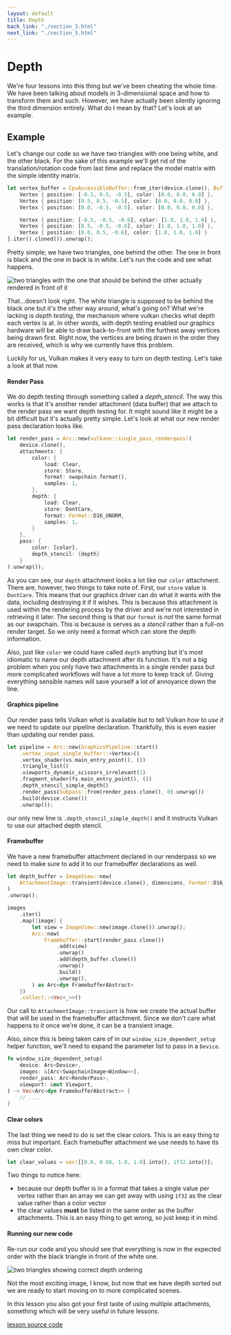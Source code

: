```yaml
---
layout: default
title: Depth
back_link: "./section_3.html"
next_link: "./section_5.html"
---
```


# Depth

We're four lessons into this thing but we've been cheating the whole time. We have been talking about models in 3-dimensional space and how to transform them and such. However, we have actually been silently ignoring the third dimension entirely. What do I mean by that? Let's look at an example.

## Example

Let's change our code so we have two triangles with one being white, and the other black. For the sake of this example we'll get rid of the translation/rotation code from last time and replace the model matrix with the simple identity matrix.

```rust
let vertex_buffer = CpuAccessibleBuffer::from_iter(device.clone(), BufferUsage::all(), false, [
    Vertex { position: [-0.5, 0.5, -0.5], color: [0.0, 0.0, 0.0] },
    Vertex { position: [0.5, 0.5, -0.5], color: [0.0, 0.0, 0.0] },
    Vertex { position: [0.0, -0.5, -0.5], color: [0.0, 0.0, 0.0] },

    Vertex { position: [-0.5, -0.5, -0.6], color: [1.0, 1.0, 1.0] },
    Vertex { position: [0.5, -0.5, -0.6], color: [1.0, 1.0, 1.0] },
    Vertex { position: [0.0, 0.5, -0.6], color: [1.0, 1.0, 1.0] }
].iter().cloned()).unwrap();
```

Pretty simple; we have two triangles, one behind the other. The one in front is black and the one in back is in white. Let's run the code and see what happens.

![two triangles with the one that should be behind the other actually rendered in front of it](./imgs/4/triangles_with_no_depth.png)

That...doesn't look right. The white triangle is supposed to be behind the black one but it's the other way around, what's going on? What we're lacking is *depth testing*, the mechanism where vulkan checks what depth each vertex is at. In other words, with depth testing enabled our graphics hardware will be able to draw back-to-front with the furthest away vertices being drawn first. Right now, the vertices are being drawn in the order they are received, which is why we currently have this problem.

Luckily for us, Vulkan makes it very easy to turn on depth testing. Let's take a look at that now.

#### Render Pass

We do depth testing through something called a *depth_stencil*. The way this works is that it's another render attachment (data buffer) that we attach to the render pass we want depth testing for. It might sound like it might be a bit difficult but it's actually pretty simple. Let's look at what our new render pass declaration looks like.

```rust
let render_pass = Arc::new(vulkano::single_pass_renderpass!(
    device.clone(),
    attachments: {
        color: {
            load: Clear,
            store: Store,
            format: swapchain.format(),
            samples: 1,
        },
        depth: {
            load: Clear,
            store: DontCare,
            format: Format::D16_UNORM,
            samples: 1,
        }
    },
    pass: {
        color: [color],
        depth_stencil: {depth}
    }
).unwrap());
```

As you can see, our `depth` attachment looks a lot like our `color` attachment. There are, however, two things to take note of. First, our `store` value is `DontCare`. This means that our graphics driver can do what it wants with the data, including destroying it if it wishes. This is because this attachment is used within the rendering process by the driver and we're not interested in retrieving it later. The second thing is that our `format` is *not* the same format as our swapchain. This is because is serves as a *stencil* rather than a full-on render target. So we only need a format which can store the depth information.

Also, just like `color` we could have called `depth` anything but it's most idiomatic to name our depth attachment after its function. It's not a big problem when you only have two attachments in a single render pass but more complicated workflows will have a lot more to keep track of. Giving everything sensible names will save yourself a lot of annoyance down the line.

#### Graphics pipeline

Our render pass tells Vulkan *what* is available but to tell Vulkan *how to use it* we need to update our pipeline declaration. Thankfully, this is even easier than updating our render pass.

```rust
let pipeline = Arc::new(GraphicsPipeline::start()
    .vertex_input_single_buffer::<Vertex>()
    .vertex_shader(vs.main_entry_point(), ())
    .triangle_list()
    .viewports_dynamic_scissors_irrelevant(1)
    .fragment_shader(fs.main_entry_point(), ())
    .depth_stencil_simple_depth()
    .render_pass(Subpass::from(render_pass.clone(), 0).unwrap())
    .build(device.clone())
    .unwrap());
```

our only new line is `.depth_stencil_simple_depth()` and it instructs Vulkan to use our attached depth stencil.

#### Framebuffer

We have a new framebuffer attachment declared in our renderpass so we need to make sure to add it to our framebuffer declarations as well.

```rust
let depth_buffer = ImageView::new(
    AttachmentImage::transient(device.clone(), dimensions, Format::D16_UNORM).unwrap(),
)
.unwrap();

images
    .iter()
    .map(|image| {
        let view = ImageView::new(image.clone()).unwrap();
        Arc::new(
            Framebuffer::start(render_pass.clone())
                .add(view)
                .unwrap()
                .add(depth_buffer.clone())
                .unwrap()
                .build()
                .unwrap(),
        ) as Arc<dyn FramebufferAbstract>
    })
    .collect::<Vec<_>>()
```

Our call to `AttachmentImage::transient` is how we create the actual buffer that will be used in the framebuffer attachment. Since we don't care what happens to it once we're done, it can be a transient image.

Also, since this is being taken care of in our `window_size_dependent_setup` helper function, we'll need to expand the parameter list to pass in a `Device`.

```rust
fn window_size_dependent_setup(
    device: Arc<Device>,
    images: &[Arc<SwapchainImage<Window>>],
    render_pass: Arc<RenderPass>,
    viewport: &mut Viewport,
) -> Vec<Arc<dyn FramebufferAbstract>> {
    // ....
}
```

#### Clear colors

The last thing we need to do is set the clear colors. This is an easy thing to miss but important. Each framebuffer attachment we use needs to have its own clear color.

```rust
let clear_values = vec![[0.0, 0.68, 1.0, 1.0].into(), 1f32.into()];
```

Two things to notice here:
 - because our depth buffer is in a format that takes a single value per vertex rather than an array we can get away with using `1f32` as the clear value rather than a color vector
 - the clear values **must** be listed in the same order as the buffer attachments. This is an easy thing to get wrong, so just keep it in mind.

#### Running our new code

Re-run our code and you should see that everything is now in the expected order with the black triangle in front of the white one.

![two triangles showing correct depth ordering](./imgs/4/fixed_depth_triangles.png)

Not the most exciting image, I know, but now that we have depth sorted out we are ready to start moving on to more complicated scenes.

In this lesson you also got your first taste of using multiple attachments, something which will be very useful in future lessons.

[lesson source code](https://github.com/taidaesal/vulkano_tutorial/tree/gh-pages/lessons/4.%20Depth)